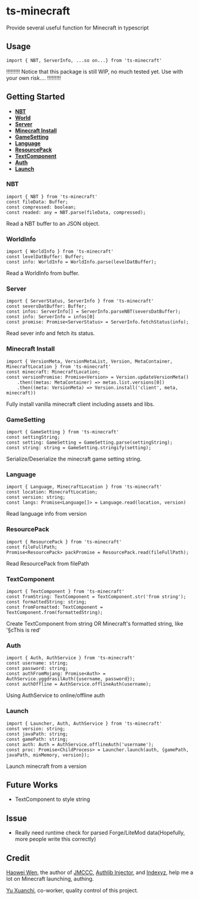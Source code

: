 # ts-minecraft
Provide several useful function for Minecraft in typescript
## Usage
`import { NBT, ServerInfo, ...so on...} from 'ts-minecraft'`

!!!!!!!!!
Notice that this package is still WIP, no much tested yet.
Use with your own risk....
!!!!!!!!!

## Getting Started
- **[NBT](#nbt)**
- **[World](#worldinfo)**<br>
- **[Server](#server)**<br>
- **[Minecraft Install](#minecraft-install)**<br>
- **[GameSetting](#gamesetting)**<br>
- **[Language](#language)**<br>
- **[ResourcePack](#resourcepack)**<br>
- **[TextComponent](#textcomponent)**<br>
- **[Auth](#auth)**<br>
- **[Launch](#launch)**<br>

### NBT
    import { NBT } from 'ts-minecraft'
    const fileData: Buffer;
    const compressed: boolean;
    const readed: any = NBT.parse(fileData, compressed);

Read a NBT buffer to an JSON object. 

### WorldInfo
    import { WorldInfo } from 'ts-minecraft'
    const levelDatBuffer: Buffer;
    const info: WorldInfo = WorldInfo.parse(levelDatBuffer);
Read a WorldInfo from buffer.

### Server
    import { ServerStatus, ServerInfo } from 'ts-minecraft'
    const seversDatBuffer: Buffer;
    const infos: ServerInfo[] = ServerInfo.parseNBT(seversDatBuffer);
    const info: ServerInfo = infos[0]
    const promise: Promise<ServerStatus> = ServerInfo.fetchStatus(info);

Read sever info and fetch its status.

### Minecraft Install
    import { VersionMeta, VersionMetaList, Version, MetaContainer, MinecraftLocation } from 'ts-minecraft'
    const minecraft: MinecraftLocation;
    const versionPromise: Promise<Version> = Version.updateVersionMeta()
        .then((metas: MetaContainer) => metas.list.versions[0])
        .then((meta: VersionMeta) => Version.install('client', meta, minecraft))

Fully install vanilla minecraft client including assets and libs.

### GameSetting
    import { GameSetting } from 'ts-minecraft'
    const settingString;
    const setting: GameSetting = GameSetting.parse(settingString);
    const string: string = GameSetting.stringify(setting);

Serialize/Deserialize the minecraft game setting string.

### Language
    import { Language, MinecraftLocation } from 'ts-minecraft'
    const location: MinecraftLocation;
    const version: string;
    const langs: Promise<Language[]> = Language.read(location, version)

Read language info from version

### ResourcePack
    import { ResourcePack } from 'ts-minecraft'
    const fileFullPath;
    Promise<ResourcePack> packPromise = ResourcePack.read(fileFullPath);

Read ResourcePack from filePath

### TextComponent
    import { TextComponent } from 'ts-minecraft'
    const fromString: TextComponent = TextComponent.str('from string');
    const formattedString: string;
    const fromFormatted: TextComponent = TextComponent.from(formattedString);

Create TextComponent from string OR Minecraft's formatted string, like '§cThis is red'

### Auth
    import { Auth, AuthService } from 'ts-minecraft'
    const username: string;
    const password: string;
    const authFromMojang: Promise<Auth> = AuthService.yggdrasilAuth({username, password});
    const authOffline = AuthService.offlineAuth(username);

Using AuthService to online/offline auth

### Launch
    import { Launcher, Auth, AuthService } from 'ts-minecraft'
    const version: string;
    const javaPath: string;
    const gamePath: string;
    const auth: Auth = AuthService.offlineAuth('username');
    const proc: Promise<ChildProcess> = Launcher.launch(auth, {gamePath, javaPath, minMemory, version});

Launch minecraft from a version

## Future Works
- TextComponent to style string

## Issue
- Really need runtime check for parsed Forge/LiteMod data(Hopefully, more people write this correctly)

## Credit
[Haowei Wen](https://github.com/yushijinhun), the author of [JMCCC](https://github.com/to2mbn/JMCCC), [Authlib Injector](https://github.com/to2mbn/authlib-injector), and [Indexyz](https://github.com/Indexyz), help me a lot on Minecraft launching, authing.

[Yu Xuanchi](https://github.com/yuxuanchiadm), co-worker, quality control of this project.